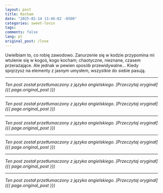 ```yaml
---
layout: post
title: Kocham
date: "2025-02-14 13:46:02 -0500"
categories: sweet-lovin
tags: 
comments: false
lang: pl
original_post: /love
---
```




Uwielbiam to, co robię zawodowo. Zanurzenie się w kodzie przypomina mi wtulenie się w kogoś, kogo kocham; chaotyczne, nieznane, czasem przerażające. Ale jednak w pewien sposób przewidywalne… Kiedy spojrzysz na elementy z jasnym umysłem, wszystkie do siebie pasują.

---

*Ten post został przetłumaczony z języka angielskiego. [Przeczytaj oryginał]({{ page.original_post }})*

---

*Ten post został przetłumaczony z języka angielskiego. [Przeczytaj oryginał]({{ page.original_post }})*

---

*Ten post został przetłumaczony z języka angielskiego. [Przeczytaj oryginał]({{ page.original_post }})*

---

*Ten post został przetłumaczony z języka angielskiego. [Przeczytaj oryginał]({{ page.original_post }})*

---

*Ten post został przetłumaczony z języka angielskiego. [Przeczytaj oryginał]({{ page.original_post }})*

---

*Ten post został przetłumaczony z języka angielskiego. [Przeczytaj oryginał]({{ page.original_post }})*